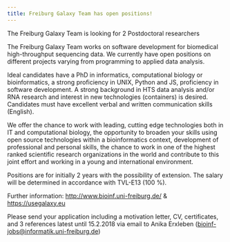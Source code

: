 ```yaml
---
title: Freiburg Galaxy Team has open positions!
---
```


The Freiburg Galaxy Team is looking for 2 Postdoctoral researchers

The Freiburg Galaxy Team works on software development for biomedical high-throughput sequencing data. We currently have open positions on different projects varying from programming to applied data analysis.

Ideal candidates have a PhD in informatics, computational biology or bioinformatics, a strong proficiency in UNIX, Python and JS, proficiency in software development. A strong background in HTS data analysis and/or RNA research and interest in new technologies (containers) is desired. Candidates must have excellent verbal and written communication skills (English).

We offer the chance to work with leading, cutting edge technologies both in IT and computational biology, the opportunity to broaden your skills using open source technologies within a bioinformatics context, development of professional and personal skills, the chance to work in one of the highest ranked scientific research organizations in the world and contribute to this joint effort and working in a young and international environment.

Positions are for initially 2 years with the possibility of extension. The salary will be determined in accordance with TVL-E13 (100 %).

Further information: http://www.bioinf.uni-freiburg.de/ & https://usegalaxy.eu

Please send your application including a motivation letter, CV, certificates, and 3 references latest until 15.2.2018 via email to Anika Erxleben (bioinf-jobs@informatik.uni-freiburg.de)
